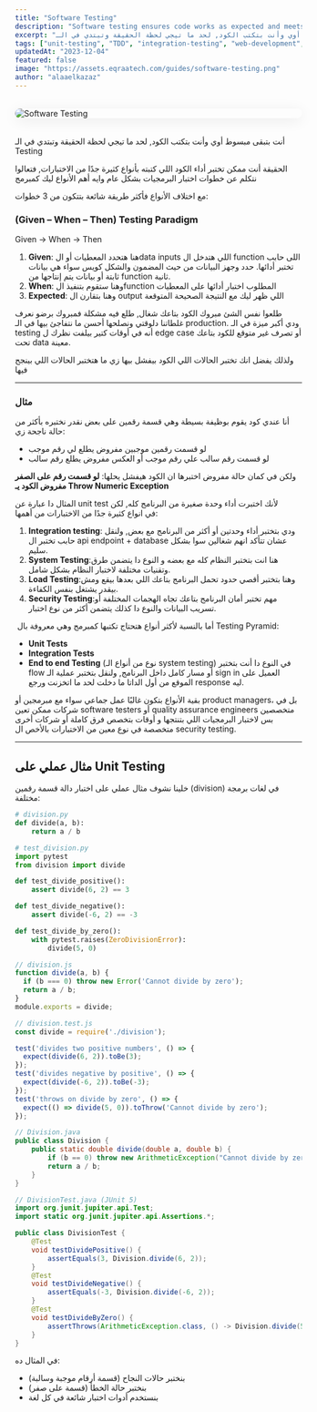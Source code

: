 ```yaml
---
title: "Software Testing"
description: "Software testing ensures code works as expected and meets requirements. This guide covers key types like unit, integration, system, and acceptance testing—helping improve quality, reliability, and user confidence."
excerpt: "أنت بتبقى مبسوط أوي وأنت بتكتب الكود, لحد ما تيجي لحظة الحقيقة وتبتدي في الـ Testing الحقيقة أنت ممكن تختبر أداء الكود اللي كتبته بأنواع كثيرة جدًا من الاختبارات, فتعالوا نتكلم عن خطوات اختبار البرمجيات بشكل عام وايه أهم الأنواع ليك كمبرمج."
tags: ["unit-testing", "TDD", "integration-testing", "web-development", "backend", "programming-language"]
updatedAt: "2023-12-04"
featured: false
image: "https://assets.eqraatech.com/guides/software-testing.png"
author: "alaaelkazaz"
---
```


<img src="https://assets.eqraatech.com/guides/software-testing.png" alt="Software Testing" ondragstart="return false;" oncontextmenu="return false;" style="display: block; margin: 2rem auto; border-radius: 1rem; box-shadow: 0 4px 24px 0 rgba(0,0,0,0.08);" />

أنت بتبقى مبسوط أوي وأنت بتكتب الكود, لحد ما تيجي لحظة الحقيقة وتبتدي في الـ Testing

الحقيقة أنت ممكن تختبر أداء الكود اللي كتبته بأنواع كثيرة جدًا من الاختبارات, فتعالوا نتكلم عن خطوات اختبار البرمجيات بشكل عام وايه أهم الأنواع ليك كمبرمج

مع اختلاف الأنواع فأكثر طريقة شائعة بتتكون من 3 خطوات:

### **(Given – When – Then) Testing Paradigm**

Given -> When -> Then 

1. **Given**: هنا هتحدد المعطيات أو الdata inputs اللي هتدخل ال function اللى حابب تختبر أدائها. حدد وجهز البيانات من حيث المضمون والشكل كويس سواء هي بيانات ثابتة أو بيانات يتم إنتاجها من function ثانية.
2. **When**: وهنا ستقوم بتنفيذ الfunction المطلوب اختبار أدائها على المعطيات 
3. **Expected**: وهنا بتقارن ال output اللي ظهر ليك مع النتيجة الصحيحة المتوقعة 

طلعوا نفس الشئ مبروك الكود بتاعك شغال, طلع فيه مشكلة فمبروك برضو نعرف غلطاتنا دلوقتي ونصلحها أحسن ما نتفاجئ بيها في الـ production. ودي أكبر ميزة في الـ testing أنه في أوقات كتير بيلفت نظرك ل edge case أو تصرف غير متوقع للكود بتاعك تحت data معينة.

ولذلك يفضل انك تختبر الحالات اللي الكود بيفشل بيها زي ما هتختبر الحالات اللي بينجح فيها

---

### **مثال**

أنا عندي كود يقوم بوظيفة بسيطة وهي قسمة رقمين على بعض نقدر نختبره بأكثر من حالة ناجحة زي:

- لو قسمت رقمين موجبين مفروض يطلع لي رقم موجب
- لو قسمت رقم سالب علي رقم موجب أو العكس مفروض يطلع رقم سالب 

ولكن في كمان حالة مفروض اختبرها ان الكود هيفشل يحلها: **لو قسمت رقم على الصفر مفروض الكود يـ Throw Numeric Exception** 

المثال دا عبارة عن unit test لأنك اختبرت أداء وحدة صغيرة من البرنامج كله, لكن في انواع كثيرة جدًا من الاختبارات من أهمها:

1. **Integration testing**: ودي بتختبر أداء وحدتين أو أكثر من البرنامج مع بعض, ولنقل حابب تختبر ال api endpoint + database عشان تتأكد انهم شغالين سوا بشكل سليم.
2. **System Testing**:هنا انت بتختبر النظام كله مع بعضه و النوع دا يتضمن طرق وتقنيات مختلفة لاختبار النظام بشكل شامل. 
3. **Load Testing**:وهنا بتختبر أقصي حدود تحمل البرنامج بتاعك اللي بعدها بيقع ومش بيقدر يشتغل بنفس الكفاءة.
4. **Security Testing**:مهم تختبر أمان البرنامج بتاعك تجاه الهجمات المختلفة أو تسريب البيانات والنوع دا كذلك يتضمن أكثر من نوع اختبار.

 أما بالنسبة لأكثر أنواع هتحتاج تكتبها كمبرمج وهي معروفة بال Testing Pyramid:  

- **Unit Tests** 
- **Integration Tests**
- **End to end Testing** (نوع من أنواع الـ system testing) في النوع دا أنت بتختبر flow أو مسار كامل داخل البرنامج, ولنقل بتختبر عملية الـ sign in العميل على الموقع من أول الداتا ما دخلت لحد ما اتخزنت ورجع response ليه.

بقية الأنواع بتكون غالبًا عمل جماعي سواء مع مبرمجين أو product managers، بل في شركات ممكن تعين software testers أو quality assurance engineers متخصصين بس لاختبار البرمجيات اللي بتنتجها و أوقات بتخصص فرق كاملة أو شركات أخرى متخصصة في نوع معين من الاختبارات بالأخص ال security testing.

---

## مثال عملي على Unit Testing

خلينا نشوف مثال عملي على اختبار دالة قسمة رقمين (division) في لغات برمجة مختلفة:

<!-- Python (pytest) -->
```python
# division.py
def divide(a, b):
    return a / b

# test_division.py
import pytest
from division import divide

def test_divide_positive():
    assert divide(6, 2) == 3

def test_divide_negative():
    assert divide(-6, 2) == -3

def test_divide_by_zero():
    with pytest.raises(ZeroDivisionError):
        divide(5, 0)
```

<!-- JavaScript (Jest) -->
```javascript
// division.js
function divide(a, b) {
  if (b === 0) throw new Error('Cannot divide by zero');
  return a / b;
}
module.exports = divide;

// division.test.js
const divide = require('./division');

test('divides two positive numbers', () => {
  expect(divide(6, 2)).toBe(3);
});
test('divides negative by positive', () => {
  expect(divide(-6, 2)).toBe(-3);
});
test('throws on divide by zero', () => {
  expect(() => divide(5, 0)).toThrow('Cannot divide by zero');
});
```

<!-- Java (JUnit) -->
```java
// Division.java
public class Division {
    public static double divide(double a, double b) {
        if (b == 0) throw new ArithmeticException("Cannot divide by zero");
        return a / b;
    }
}

// DivisionTest.java (JUnit 5)
import org.junit.jupiter.api.Test;
import static org.junit.jupiter.api.Assertions.*;

public class DivisionTest {
    @Test
    void testDividePositive() {
        assertEquals(3, Division.divide(6, 2));
    }
    @Test
    void testDivideNegative() {
        assertEquals(-3, Division.divide(-6, 2));
    }
    @Test
    void testDivideByZero() {
        assertThrows(ArithmeticException.class, () -> Division.divide(5, 0));
    }
}
```

في المثال ده:
- بنختبر حالات النجاح (قسمة أرقام موجبة وسالبة)
- بنختبر حالة الخطأ (قسمة على صفر)
- بنستخدم أدوات اختبار شائعة في كل لغة